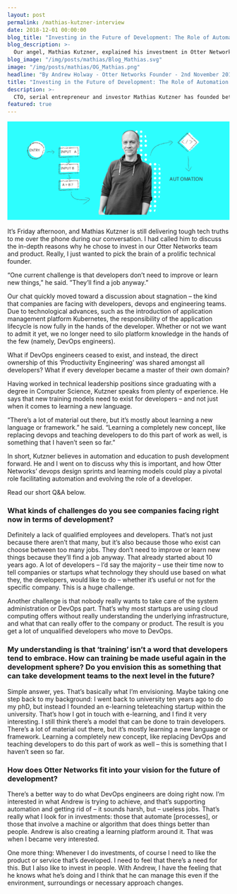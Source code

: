 ```yaml
---
layout: post
permalink: /mathias-kutzner-interview
date: 2018-12-01 00:00:00
blog_title: "Investing in the Future of Development: The Role of Automation and Education"
blog_description: >-
  Our angel, Mathias Kutzner, explained his investment in Otter Networks.
blog_image: "/img/posts/mathias/Blog_Mathias.svg"
image: "/img/posts/mathias/OG_Mathias.png"
headline: "By Andrew Holway - Otter Networks Founder - 2nd November 2018"
title: "Investing in the Future of Development: The Role of Automation and Education"
description: >-
  CTO, serial entrepreneur and investor Mathias Kutzner has founded between 25 and 30 startups, but he gave up his entrepreneurial role 2 years ago to support growing companies with a focus on automation. Here’s why he believes in the perfect storm of algorithms and training to push development forward.
featured: true
---
```

<div>
<img src="/img/posts/mathias/Article_Mathias.svg" alt="Investing in the Future of Development" />
</div>

It’s Friday afternoon, and Mathias Kutzner is still delivering tough tech truths to me over the phone during our conversation. I had called him to discuss the in-depth reasons why he chose to invest in our Otter Networks team and product. Really, I just wanted to pick the brain of a prolific technical founder.

“One current challenge is that developers don’t need to improve or learn new things,” he said. ”They’ll find a job anyway.”

Our chat quickly moved toward a discussion about stagnation – the kind that companies are facing with developers, devops and engineering teams. Due to technological advances, such as the introduction of application management platform Kubernetes, the responsibility of the application lifecycle is now fully in the hands of the developer. Whether or not we want to admit it yet, we no longer need to silo platform knowledge in the hands of the few (namely, DevOps engineers). 

What if DevOps engineers ceased to exist, and instead, the direct ownership of this ‘Productivity Engineering’ was shared amongst all developers? What if every developer became a master of their own domain?

Having worked in technical leadership positions since graduating with a degree in Computer Science, Kutzner speaks from plenty of experience. He says that new training models need to exist for developers – and not just when it comes to learning a new language.

“There’s a lot of material out there, but it’s mostly about learning a new language or framework.” he said. “Learning a completely new concept, like replacing devops and teaching developers to do this part of work as well, is something that I haven’t seen so far.”

In short, Kutzner believes in automation and education to push development forward. He and I went on to discuss why this is important, and how Otter Networks’ devops design sprints and learning models could play a pivotal role facilitating automation and evolving the role of a developer. 

Read our short Q&A below. 


### What kinds of challenges do you see companies facing right now in terms of development?

Definitely a lack of qualified employees and developers. That’s not just because there aren’t that many, but it’s also because those who exist can choose between too many jobs. They don’t need to improve or learn new things because they’ll find a job anyway. That already started about 10 years ago. A lot of developers – I’d say the majority – use their time now to tell companies or startups what technology they should use based on what they, the developers, would like to do – whether it’s useful or not for the specific company. This is a huge challenge. 

Another challenge is that nobody really wants to take care of the system administration or DevOps part. That’s why most startups are using cloud computing offers without really understanding the underlying infrastructure, and what that can really offer to the company or product. The result is you get a lot of unqualified developers who move to DevOps.


### My understanding is that ‘training’ isn’t a word that developers tend to embrace. How can training be made useful again in the development sphere? Do you envision this as something that can take development teams to the next level in the future? 


Simple answer, yes. That’s basically what I’m envisioning. Maybe taking one step back to my background: I went back to university ten years ago to do my phD, but instead I founded an e-learning teleteaching startup within the university. That’s how I got in touch with e-learning, and I find it very interesting. I still think there’s a model that can be done to train developers. There’s a lot of material out there, but it’s mostly learning a new language or framework. Learning a completely new concept, like replacing DevOps and teaching developers to do this part of work as well – this is something that I haven’t seen so far. 


### How does Otter Networks fit into your vision for the future of development?

There’s a better way to do what DevOps engineers are doing right now. I’m interested in what Andrew is trying to achieve, and that’s supporting automation and getting rid of – it sounds harsh, but – useless jobs. That’s really what I look for in investments: those that automate [processes], or those that involve a machine or algorithm that does things better than people. Andrew is also creating a learning platform around it. That was when I became very interested. 

One more thing: Whenever I do investments, of course I need to like the product or service that’s developed. I need to feel that there’s a need for this. But I also like to invest in people. With Andrew, I have the feeling that he knows what he’s doing and I think that he can manage this even if the environment, surroundings or necessary approach changes. 


